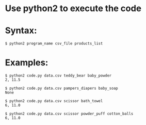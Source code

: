 # Use python2 to execute the code

# Syntax:

`$ python2 program_name csv_file products_list`

# Examples:
```
$ python2 code.py data.csv teddy_bear baby_powder
2, 11.5

$ python2 code.py data.csv pampers_diapers baby_soap
None

$ python2 code.py data.csv scissor bath_towel
6, 11.0

$ python2 code.py data.csv scissor powder_puff cotton_balls
6, 11.0
```

